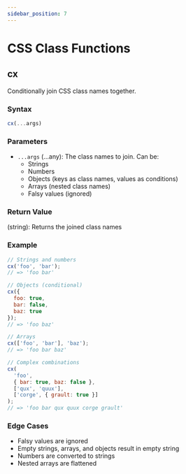 ```yaml
---
sidebar_position: 7
---
```


# CSS Class Functions

## cx

Conditionally join CSS class names together.

### Syntax

```js
cx(...args)
```

### Parameters

- `...args` (...any): The class names to join. Can be:
  - Strings
  - Numbers
  - Objects (keys as class names, values as conditions)
  - Arrays (nested class names)
  - Falsy values (ignored)

### Return Value

(string): Returns the joined class names

### Example

```js
// Strings and numbers
cx('foo', 'bar');
// => 'foo bar'

// Objects (conditional)
cx({
  foo: true,
  bar: false,
  baz: true
});
// => 'foo baz'

// Arrays
cx(['foo', 'bar'], 'baz');
// => 'foo bar baz'

// Complex combinations
cx(
  'foo',
  { bar: true, baz: false },
  ['qux', 'quux'],
  ['corge', { grault: true }]
);
// => 'foo bar qux quux corge grault'
```

### Edge Cases

- Falsy values are ignored
- Empty strings, arrays, and objects result in empty string
- Numbers are converted to strings
- Nested arrays are flattened 